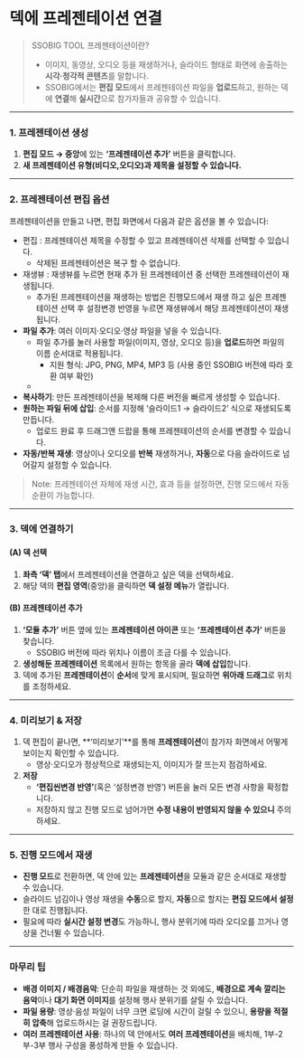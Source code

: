 # 덱에 프레젠테이션 연결

> SSOBIG TOOL 프레젠테이션이란?
>
> * 이미지, 동영상, 오디오 등을 재생하거나, 슬라이드 형태로 화면에 송출하는 **시각·청각적 콘텐츠**를 말합니다.
> * SSOBIG에서는 **편집 모드**에서 프레젠테이션 파일을 **업로드**하고, 원하는 덱에 **연결**해 **실시간**으로 참가자들과 공유할 수 있습니다.

***

### 1. 프레젠테이션 생성

1. **편집 모드 → 중앙**에 있는 **‘프레젠테이션 추가’** 버튼을 클릭합니다.
2. **새 프레젠테이션 유형(비디오,오디오)과 제목을 설정할 수 있습니다.**

***

### 2. 프레젠테이션 편집 옵션

프레젠테이션을 만들고 나면, 편집 화면에서 다음과 같은 옵션을 볼 수 있습니다:

* 편집 : 프레젠테이션 제목을 수정할 수 있고 프레젠테이션 삭제를 선택할 수 있습니다.
  * 삭제된 프레젠테이션은 복구 할 수 없습니다.
* 재생뷰 : 재생뷰를 누르면 현재 추가 된 프레젠테이션 중 선택한 프레젠테이션이 재생됩니다.
  * 추가된 프레젠테이션을 재생하는 방법은 진행모드에서 재생 하고 싶은 프레젠테이션 선택 후 설정변경 반영을 누르면 재생뷰에서 해당 프레젠테이션이 재생됩니다.
* **파일 추가**: 여러 이미지·오디오·영상 파일을 넣을 수 있습니다.
  * 파일 추가를 눌러 사용할 파일(이미지, 영상, 오디오 등)을 **업로드**하면 파일의 이름 순서대로 적용됩니다.
    * 지원 형식: JPG, PNG, MP4, MP3 등 (사용 중인 SSOBIG 버전에 따라 호환 여부 확인)
  *
* **복사하기**: 만든 프레젠테이션을 복제해 다른 버전을 빠르게 생성할 수 있습니다.
* **원하는 파일 뒤에 삽입**: 순서를 지정해 ‘슬라이드1 → 슬라이드2’ 식으로 재생되도록 만듭니다.
  * 업로드 완료 후 드래그앤 드랍을 통해 프레젠테이션의 순서를 변경할 수 있습니다.
* **자동/반복 재생**: 영상이나 오디오를 **반복** 재생하거나, **자동**으로 다음 슬라이드로 넘어갈지 설정할 수 있습니다.

> Note: 프레젠테이션 자체에 재생 시간, 효과 등을 설정하면, 진행 모드에서 자동 순환이 가능합니다.

***

### 3. 덱에 연결하기

#### (A) 덱 선택

1. **좌측 ‘덱’ 탭**에서 프레젠테이션을 연결하고 싶은 덱을 선택하세요.
2. 해당 덱의 **편집 영역**(중앙)을 클릭하면 **덱 설정 메뉴**가 열립니다.

#### (B) 프레젠테이션 추가

1. **‘모듈 추가’** 버튼 옆에 있는 **프레젠테이션 아이콘** 또는 **‘프레젠테이션 추가’** 버튼을 찾습니다.
   * SSOBIG 버전에 따라 위치나 이름이 조금 다를 수 있습니다.
2. **생성해둔 프레젠테이션** 목록에서 원하는 항목을 골라 **덱에 삽입**합니다.
3. 덱에 추가된 **프레젠테이션**이 **순서**에 맞게 표시되며, 필요하면 **위아래 드래그**로 위치를 조정하세요.

***

### 4. 미리보기 & 저장

1. 덱 편집이 끝나면, \*\*‘미리보기’\*\*를 통해 **프레젠테이션**이 참가자 화면에서 어떻게 보이는지 확인할 수 있습니다.
   * 영상·오디오가 정상적으로 재생되는지, 이미지가 잘 뜨는지 점검하세요.
2. **저장**
   * **‘편집씬변경 반영’**(혹은 ‘설정변경 반영’) 버튼을 눌러 모든 변경 사항을 확정합니다.
   * 저장하지 않고 진행 모드로 넘어가면 **수정 내용이 반영되지 않을 수 있으니** 주의하세요.

***

### 5. 진행 모드에서 재생

* **진행 모드**로 전환하면, 덱 안에 있는 **프레젠테이션**을 모듈과 같은 순서대로 재생할 수 있습니다.
* 슬라이드 넘김이나 영상 재생을 **수동**으로 할지, **자동**으로 할지는 **편집 모드에서 설정**한 대로 진행됩니다.
* 필요에 따라 **실시간 설정 변경**도 가능하니, 행사 분위기에 따라 오디오를 끄거나 영상을 건너뛸 수 있습니다.

***

### 마무리 팁

* **배경 이미지 / 배경음악**: 단순히 파일을 재생하는 것 외에도, **배경으로 계속 깔리는 음악**이나 **대기 화면 이미지**를 설정해 행사 분위기를 살릴 수 있습니다.
* **파일 용량**: 영상·음성 파일이 너무 크면 로딩에 시간이 걸릴 수 있으니, **용량을 적절히 압축**해 업로드하시는 걸 권장드립니다.
* **여러 프레젠테이션 사용**: 하나의 덱 안에서도 **여러 프레젠테이션**을 배치해, 1부-2부-3부 행사 구성을 풍성하게 만들 수 있습니다.
